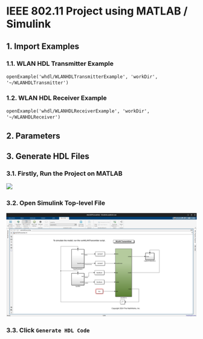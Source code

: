 # IEEE 802.11 Project using MATLAB / Simulink

## 1. Import Examples
### 1.1. WLAN HDL Transmitter Example
```
openExample('whdl/WLANHDLTransmitterExample', 'workDir', '~/WLANHDLTransmitter')
```

### 1.2. WLAN HDL Receiver Example
```
openExample('whdl/WLANHDLReceiverExample', 'workDir', '~/WLANHDLReceiver')
```

## 2. Parameters

## 3. Generate HDL Files
### 3.1. Firstly, Run the Project on MATLAB 
![](imgs/matlab-run-the-project.png)

### 3.2. Open Simulink Top-level File
![](imgs/matlab-open-simulink-top-level-file.png)

### 3.3. Click `Generate HDL Code`
